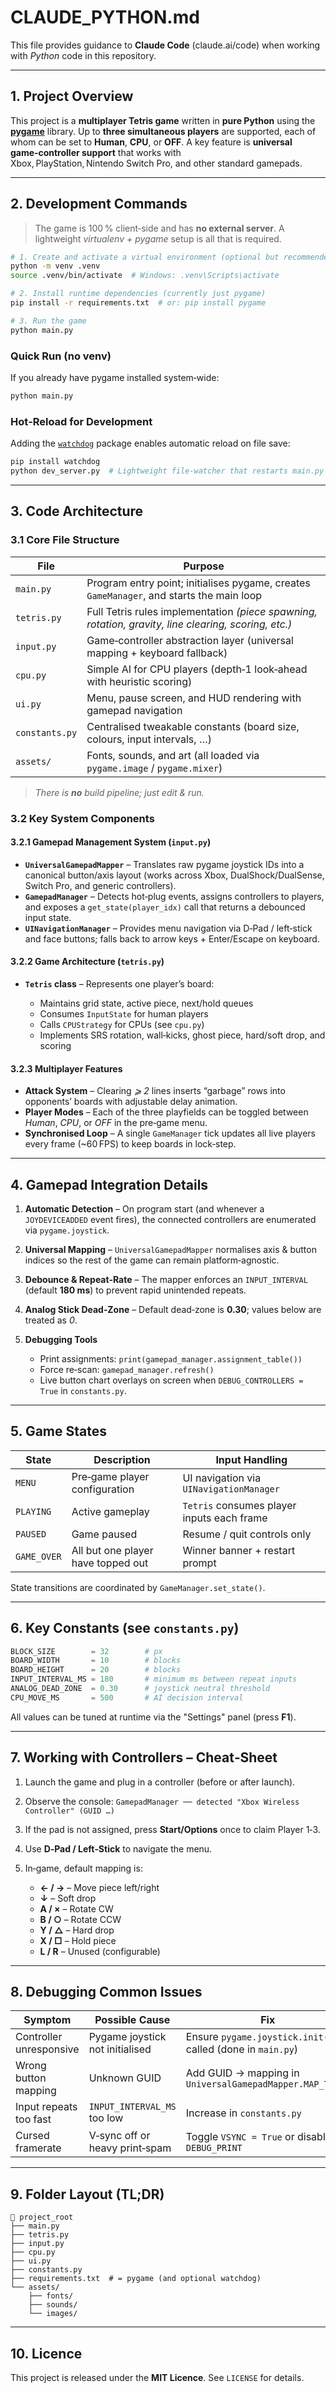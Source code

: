 # CLAUDE\_PYTHON.md

This file provides guidance to **Claude Code** (claude.ai/code) when working with *Python* code in this repository.

---

## 1. Project Overview

This project is a **multiplayer Tetris game** written in **pure Python** using the [**pygame**](https://www.pygame.org/) library.  Up to **three simultaneous players** are supported, each of whom can be set to **Human**, **CPU**, or **OFF**.  A key feature is **universal game‑controller support** that works with Xbox, PlayStation, Nintendo Switch Pro, and other standard gamepads.

---

## 2. Development Commands

> The game is 100 % client‑side and has **no external server**.  A lightweight *virtualenv + pygame* setup is all that is required.

```bash
# 1. Create and activate a virtual environment (optional but recommended)
python -m venv .venv
source .venv/bin/activate  # Windows: .venv\Scripts\activate

# 2. Install runtime dependencies (currently just pygame)
pip install -r requirements.txt  # or: pip install pygame

# 3. Run the game
python main.py
```

### Quick Run (no venv)

If you already have pygame installed system‑wide:

```bash
python main.py
```

### Hot‑Reload for Development

Adding the [`watchdog`](https://pypi.org/project/watchdog/) package enables automatic reload on file save:

```bash
pip install watchdog
python dev_server.py  # Lightweight file‑watcher that restarts main.py
```

---

## 3. Code Architecture

### 3.1 Core File Structure

| File           | Purpose                                                                                              |
| -------------- | ---------------------------------------------------------------------------------------------------- |
| `main.py`      | Program entry point; initialises pygame, creates `GameManager`, and starts the main loop             |
| `tetris.py`    | Full Tetris rules implementation *(piece spawning, rotation, gravity, line clearing, scoring, etc.)* |
| `input.py`     | Game‑controller abstraction layer (universal mapping + keyboard fallback)                            |
| `cpu.py`       | Simple AI for CPU players (depth‑1 look‑ahead with heuristic scoring)                                |
| `ui.py`        | Menu, pause screen, and HUD rendering with gamepad navigation                                        |
| `constants.py` | Centralised tweakable constants (board size, colours, input intervals, …)                            |
| `assets/`      | Fonts, sounds, and art (all loaded via `pygame.image` / `pygame.mixer`)                              |

> *There is **no** build pipeline; just edit & run.*

### 3.2 Key System Components

#### 3.2.1 **Gamepad Management System** (`input.py`)

* **`UniversalGamepadMapper`** – Translates raw pygame joystick IDs into a canonical button/axis layout (works across Xbox, DualShock/DualSense, Switch Pro, and generic controllers).
* **`GamepadManager`** – Detects hot‑plug events, assigns controllers to players, and exposes a `get_state(player_idx)` call that returns a debounced input state.
* **`UINavigationManager`** – Provides menu navigation via D‑Pad / left‑stick and face buttons; falls back to arrow keys + Enter/Escape on keyboard.

#### 3.2.2 **Game Architecture** (`tetris.py`)

* **`Tetris` class** – Represents one player’s board:

  * Maintains grid state, active piece, next/hold queues
  * Consumes `InputState` for human players
  * Calls `CPUStrategy` for CPUs (see `cpu.py`)
  * Implements SRS rotation, wall‑kicks, ghost piece, hard/soft drop, and scoring

#### 3.2.3 **Multiplayer Features**

* **Attack System** – Clearing *⩾ 2* lines inserts “garbage” rows into opponents’ boards with adjustable delay animation.
* **Player Modes** – Each of the three playfields can be toggled between *Human*, *CPU*, or *OFF* in the pre‑game menu.
* **Synchronised Loop** – A single `GameManager` tick updates all live players every frame (\~60 FPS) to keep boards in lock‑step.

---

## 4. Gamepad Integration Details

1. **Automatic Detection** – On program start (and whenever a `JOYDEVICEADDED` event fires), the connected controllers are enumerated via `pygame.joystick`.
2. **Universal Mapping** – `UniversalGamepadMapper` normalises axis & button indices so the rest of the game can remain platform‑agnostic.
3. **Debounce & Repeat‑Rate** – The mapper enforces an `INPUT_INTERVAL` (default **180 ms**) to prevent rapid unintended repeats.
4. **Analog Stick Dead‑Zone** – Default dead‑zone is **0.30**; values below are treated as *0*.
5. **Debugging Tools**

   * Print assignments: `print(gamepad_manager.assignment_table())`
   * Force re‑scan: `gamepad_manager.refresh()`
   * Live button chart overlays on screen when `DEBUG_CONTROLLERS = True` in `constants.py`.

---

## 5. Game States

| State       | Description                        | Input Handling                             |
| ----------- | ---------------------------------- | ------------------------------------------ |
| `MENU`      | Pre‑game player configuration      | UI navigation via `UINavigationManager`    |
| `PLAYING`   | Active gameplay                    | `Tetris` consumes player inputs each frame |
| `PAUSED`    | Game paused                        | Resume / quit controls only                |
| `GAME_OVER` | All but one player have topped out | Winner banner + restart prompt             |

State transitions are coordinated by `GameManager.set_state()`.

---

## 6. Key Constants (see `constants.py`)

```python
BLOCK_SIZE        = 32        # px
BOARD_WIDTH       = 10        # blocks
BOARD_HEIGHT      = 20        # blocks
INPUT_INTERVAL_MS = 180       # minimum ms between repeat inputs
ANALOG_DEAD_ZONE  = 0.30      # joystick neutral threshold
CPU_MOVE_MS       = 500       # AI decision interval
```

All values can be tuned at runtime via the "Settings" panel (press **F1**).

---

## 7. Working with Controllers – Cheat‑Sheet

1. Launch the game and plug in a controller (before or after launch).
2. Observe the console: `GamepadManager ── detected "Xbox Wireless Controller" (GUID …)`
3. If the pad is not assigned, press **Start/Options** once to claim Player 1‑3.
4. Use **D‑Pad / Left‑Stick** to navigate the menu.
5. In‑game, default mapping is:

   * **← / →** – Move piece left/right
   * **↓** – Soft drop
   * **A / ×** – Rotate CW
   * **B / ○** – Rotate CCW
   * **Y / △** – Hard drop
   * **X / □** – Hold piece
   * **L / R** – Unused (configurable)

---

## 8. Debugging Common Issues

| Symptom                 | Possible Cause                  | Fix                                                           |
| ----------------------- | ------------------------------- | ------------------------------------------------------------- |
| Controller unresponsive | Pygame joystick not initialised | Ensure `pygame.joystick.init()` is called (done in `main.py`) |
| Wrong button mapping    | Unknown GUID                    | Add GUID → mapping in `UniversalGamepadMapper.MAP_TABLE`      |
| Input repeats too fast  | `INPUT_INTERVAL_MS` too low     | Increase in `constants.py`                                    |
| Cursed framerate        | V‑sync off or heavy print‑spam  | Toggle `VSYNC = True` or disable `DEBUG_PRINT`                |

---

## 9. Folder Layout (TL;DR)

```text
📂 project_root
├── main.py
├── tetris.py
├── input.py
├── cpu.py
├── ui.py
├── constants.py
├── requirements.txt  # = pygame (and optional watchdog)
└── assets/
    ├── fonts/
    ├── sounds/
    └── images/
```

---

## 10. Licence

This project is released under the **MIT Licence**.  See `LICENSE` for details.


